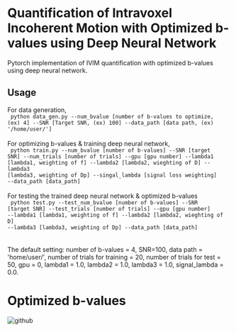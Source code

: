 # Quantification of Intravoxel Incoherent Motion with Optimized b-values using Deep Neural Network
Pytorch implementation of IVIM quantification with optimized b-values using deep neural network. 

## Usage
For data generation, \
<code> python data_gen.py --num_bvalue [number of b-values to optimize, (ex) 4] --SNR [Target SNR, (ex) 100] --data_path [data path, (ex) '/home/user/'] </code> \
\
For optimizing b-values & training deep neural network, \
<code> python train.py --num_bvalue [number of b-values] --SNR [target SNR] --num_trials [number of trials] --gpu [gpu number] --lambda1 [lambda1, weighting of f] --lambda2 [lambda2, wieghting of D] --lambda3 [lambda3, weighting of Dp] --singal_lambda [signal loss weighting] --data_path [data_path] </code> \
\
For testing the trained deep neural network & optimized b-values\
<code> python test.py --test_num_bvalue [number of b-values] --SNR [target SNR] --test_trials [number of trials] --gpu [gpu number] --lambda1 [lambda1, weighting of f] --lambda2 [lambda2, wieghting of D] --lambda3 [lambda3, weighting of Dp] --data_path [data_path] </code>\
\
The default setting: number of b-values = 4, SNR=100, data path = 'home/user/', number of trials for training = 20, number of trials for test = 50, gpu = 0, lambda1 = 1.0, lambda2 = 1.0, lambda3 = 1.0, signal_lambda = 0.0.

# Optimized b-values
![github](https://user-images.githubusercontent.com/59683100/103767261-ab3fc680-5063-11eb-83c9-e601e15ea3d1.png)
